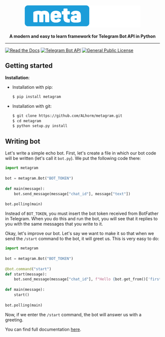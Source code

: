 <p align="center"><img src="docs/static/metagram-logo.png" alt="metagram"><br><br>
<b>A modern and easy to learn framework for Telegram Bot API in Python</b>

<hr>

[![Read the Docs](https://img.shields.io/readthedocs/metagram)](https://metagram.readthedocs.io/en/latest/)
[![Telegram Bot API](https://img.shields.io/badge/Telegram%20Bot%20API-6.2-blue)](https://core.telegram.org/bots/api)
[![General Public License](https://img.shields.io/badge/license-GPL-blue)](https://www.gnu.org/licenses/gpl-3.0.en.html)

## Getting started

**Installation**:
- Installation with pip:
    ```sh
    $ pip install metagram
    ```

- Installation with git:
    ```sh
    $ git clone https://github.com/ALhorm/metagram.git
    $ cd metagram
    $ python setup.py install
    ```

## Writing bot

Let's write a simple echo bot. First, let's create a file in which our bot code will be written (let's call it `bot.py`). We put the following code there:

```python
import metagram

bot = metagram.Bot("BOT_TOKEN")

def main(message):
    bot.send_message(message["chat_id"], message["text"])

bot.polling(main)
```

Instead of `BOT_TOKEN`, you must insert the bot token received from BotFather in Telegram. When you do this and run the bot, you will see that it replies to you with the same messages that you write to it.

Okay, let's improve our bot. Let's say we want to make it so that when we send the `/start` command to the bot, it will greet us. This is very easy to do:

```python
import metagram

bot = metagram.Bot("BOT_TOKEN")

@bot.command("start")
def start(message):
    bot.send_message(message["chat_id"], f"Hello {bot.get_from()['first_name']}! My name is {bot.get_me()['first_name']}.")

def main(message):
    start()

bot.polling(main)
```

Now, if we enter the `/start` command, the bot will answer us with a greeting.

You can find full documentation [here](https://metagram.readthedocs.io/en/latest/).
